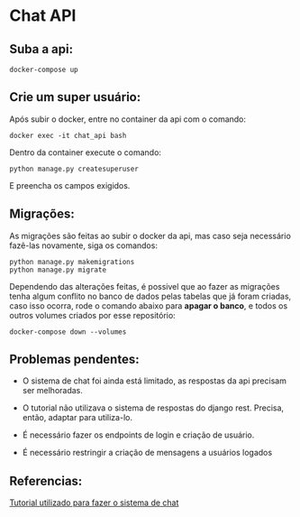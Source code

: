 # Chat API

## Suba a api:
```
docker-compose up
```

## Crie um super usuário:
Após subir o docker, entre no container da api com o comando:

```
docker exec -it chat_api bash
```

Dentro da container execute o comando:

```
python manage.py createsuperuser
```

E preencha os campos exigidos.

## Migrações:
As migrações são feitas ao subir o docker da api, mas caso seja necessário fazê-las novamente, siga os comandos:

```
python manage.py makemigrations
python manage.py migrate
```

Dependendo das alterações feitas, é possivel que ao fazer as migrações tenha algum conflito no banco de dados pelas tabelas que já foram criadas, caso isso ocorra, rode o comando abaixo para **apagar o banco**, e todos os outros volumes criados por esse repositório:

```
docker-compose down --volumes
```

## Problemas pendentes:
- O sistema de chat foi ainda está limitado, as respostas da api precisam ser melhoradas.

- O tutorial não utilizava o sistema de respostas do django rest. Precisa, então, adaptar para utiliza-lo.

- É necessário fazer os endpoints de login e criação de usuário.

- É necessário restringir a criação de mensagens a usuários logados

## Referencias:

[Tutorial utilizado para fazer o sistema de chat](https://steemit.com/utopian-io/@ajmaln/part-1-creating-a-simple-chat-app-with-djangorestframework)